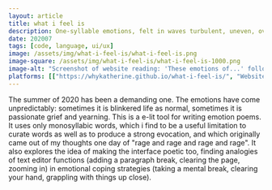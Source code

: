 ```yaml
---
layout: article
title: what i feel is
description: One-syllable emotions, felt in waves turbulent, uneven, overlapping, and without end.
date: 202007
tags: [code, language, ui/ux]
image: /assets/img/what-i-feel-is/what-i-feel-is.png
image-square: /assets/img/what-i-feel-is/what-i-feel-is-1000.png
image-alt: "Screenshot of website reading: 'These emotions of...' followed by 'rage and rage and rage' and so on. The sidebar has three columns: the first with buttons labelled with various emotions, the second with 'emotional coping strategy' buttons labelled with various functions, the third with radio buttons for selecting if emotions are 'unresolved' or 'at capacity."
platforms: [["https://whykatherine.github.io/what-i-feel-is/", "Website"], ["https://github.com/whykatherine/what-i-feel-is", "GitHub"]]
---
```


The summer of 2020 has been a demanding one. The emotions have come unpredictably: sometimes it is blinkered life as normal, sometimes it is passionate grief and yearning. This is a e-lit tool for writing emotion poems. It uses only monosyllabic words, which i find to be a useful limitation to curate words as well as to produce a strong evocation, and which originally came out of my thoughts one day of "rage and rage and rage and rage". It also explores the idea of making the interface poetic too, finding analogies of text editor functions (adding a paragraph break, clearing the page, zooming in) in emotional coping strategies (taking a mental break, clearing your hand, grappling with things up close).